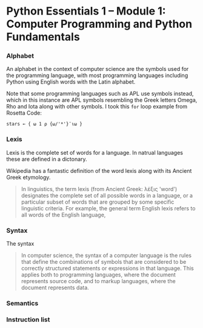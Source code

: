 # Python Essentials 1 – Module 1: Computer Programming and Python Fundamentals


### Alphabet
An alphabet in the context of computer science are the symbols used for the programming language, with most programming languages including Python using English words with the Latin alphabet.

Note that some programming languages such as APL use symbols instead, which in this instance are APL symbols resembling the Greek letters Omega, Rho and Iota along with other symbols. I took this `for` loop example from Rosetta Code:

`stars ← { ⍵ 1 ⍴ {⍵/'*'}¨⍳⍵ }`

### Lexis
Lexis is the complete set of words for a language. In natrual languages these are defined in a dictonary.

Wikipedia has a fantastic definition of the word lexis along with its Ancient Greek etymology.
> In linguistics, the term lexis (from Ancient Greek: λέξις 'word') designates the complete set of all possible words in a language, or a particular subset of words that are grouped by some specific linguistic criteria. For example, the general term English lexis refers to all words of the English language,

### Syntax
The syntax 
>In computer science, the syntax of a computer language is the rules that define the combinations of symbols that are considered to be correctly structured statements or expressions in that language. This applies both to programming languages, where the document represents source code, and to markup languages, where the document represents data.

### Semantics

### Instruction list